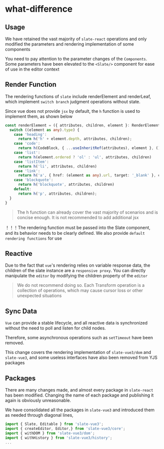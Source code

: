 # what-difference

## Usage

We have retained the vast majority of `slate-react` operations and only modified the parameters and rendering implementation of some components

You need to pay attention to the parameter changes of the `Components`. Some parameters have been elevated to the `<Slate/>` component for ease of use in the editor context

## Render Function

The rendering functions of `slate` include renderElement and renderLeaf, which implement `switch branch` judgment operations without state.

Since vue does not provide `jsx` by default, the `h` function is used to implement them, as shown below
```typescript
const renderElement = ({ attributes, children, element }: RenderElementProps) => {
  switch ((element as any).type) {
    case 'heading':
      return h('h' + element.depth, attributes, children);
    case 'code':
      return h(CodeBlock, { ...useInheritRef(attributes), element }, () => children)
    case 'list':
      return h(element.ordered ? 'ol' : 'ul', attributes, children)
    case 'listItem':
      return h('li', attributes, children)
    case 'link':
      return h('a', { href: (element as any).url, target: '_blank' }, children)
    case 'blockquote':
      return h('blockquote', attributes, children)
    default:
      return h('p', attributes, children);
  }
}
```

> The h function can already cover the vast majority of scenarios and is concise enough. It is not recommended to add additional jsx

！！！The rendering function must be passed into the Slate component, and its behavior needs to be clearly defined. We also provide `default rendering functions` for use

## Reactive

Due to the fact that `vue`'s rendering relies on variable response data, the children of the slate instance are a `responsive proxy`. You can directly manipulate the `editor` by modifying the children property of the `editor`

> We do not recommend doing so. Each Transform operation is a collection of operations, which may cause cursor loss or other unexpected situations

## Sync Data

`Vue` can provide a stable lifecycle, and all reactive data is synchronized without the need to poll and listen for child nodes.

Therefore, some asynchronous operations such as `setTimeout` have been removed.

This change covers the rendering implementation of `slate-vue3/dom` and `slate-vue3`, and some useless interfaces have also been removed from YJS packages

## Packages

There are many changes made, and almost every package in `slate-react` has been modified. Changing the name of each package and publishing it again is obviously unreasonable.

We have consolidated all the packages in `slate-vue3` and introduced them as needed through diagonal lines,

```typescript
import { Slate, Editable } from 'slate-vue3';
import { createEditor, Editor,} from 'slate-vue3/core';
import { withDOM } from 'slate-vue3/dom';
import { withHistory } from 'slate-vue3/history';
...
```